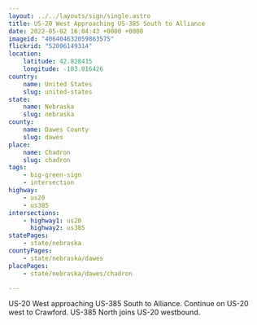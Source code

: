 ```yaml
---
layout: ../../layouts/sign/single.astro
title: US-20 West Approaching US-385 South to Alliance
date: 2022-05-02 16:04:43 +0000 +0000
imageid: "406404632059863575"
flickrid: "52096149314"
location:
    latitude: 42.828415
    longitude: -103.016426
country:
    name: United States
    slug: united-states
state:
    name: Nebraska
    slug: nebraska
county:
    name: Dawes County
    slug: dawes
place:
    name: Chadron
    slug: chadron
tags:
    - big-green-sign
    - intersection
highway:
    - us20
    - us385
intersections:
    - highway1: us20
      highway2: us385
statePages:
    - state/nebraska
countyPages:
    - state/nebraska/dawes
placePages:
    - state/nebraska/dawes/chadron

---
```

US-20 West approaching US-385 South to Alliance.  Continue on US-20 west to Crawford.  US-385 North joins US-20 westbound.